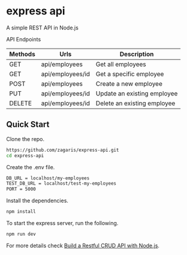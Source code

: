 # express api

A simple REST API in Node.js

API Endpoints

| Methods     | Urls             |Description            |
| ----------- | -----------      | -----------        |
| GET         | api/employees    |Get all employees           |
| GET         | api/employees/id |Get a specific employee         |
| POST        | api/employees    |Create a new employee         |
| PUT        | api/employees/id    |Update an existing employee|
| DELETE        | api/employees/id    |Delete an existing employee|

## Quick Start

Clone the repo.

```bash
https://github.com/zagaris/express-api.git
cd express-api
```
Create the .env file.

```bash
DB_URL = localhost/my-employees
TEST_DB_URL = localhost/test-my-employees
PORT = 5000
```
Install the dependencies.

```bash
npm install
```
To start the express server, run the following.

```bash
npm run dev
```

For more details check [Build a Restful CRUD API with Node.js](https://dev.to/zagaris/build-a-restful-crud-api-with-node-js-2334).


